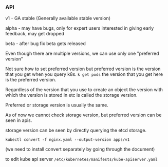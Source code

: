 ### API

v1 - GA stable (Generally available stable version)

alpha - may have bugs, only for expert users interested in giving early feedback, may get dropped

beta - after bug fix beta gets released

Even though there are multiple versions, we can use only one "preferred version"

Not sure how to set preferred version but preferred version is the version that you get when you query k8s. `k get pods` the version that you get here is the preferred version.

Regardless of the version that you use to create an object the version with which the version is stored in etc is called the storage version.

Preferred or storage version is usually the same.

As of now we cannot check storage version, but preferred version can be seen in apis.

storage version can be seen by directly querying the etcd storage.

`kubectl convert -f nginx.yaml --output-version apps/v1`

(we need to install convert separately by going through the document)


to edit kube api server `/etc/kubernetes/manifests/kube-apiserver.yaml`
